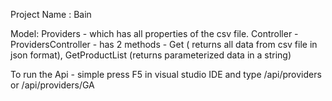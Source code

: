 Project Name : Bain

Model: Providers - which has all properties of the csv file.
Controller - ProvidersController - has 2 methods - Get ( returns all data from csv file in json format), 
												   GetProductList (returns parameterized data in a string)
												   
To run the Api - simple press F5 in visual studio IDE and type /api/providers or /api/providers/GA
